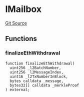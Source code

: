 # IMailbox
[Git Source](https://github.com/matter-labs/zksync-contracts/blob/c6e73735b89a4b474234f6471e326125c9069f15/contracts/system-contracts/interfaces/IMailbox.sol)


## Functions
### finalizeEthWithdrawal


```solidity
function finalizeEthWithdrawal(
  uint256 _l2BatchNumber,
  uint256 _l2MessageIndex,
  uint16 _l2TxNumberInBlock,
  bytes calldata _message,
  bytes32[] calldata _merkleProof
) external;
```

